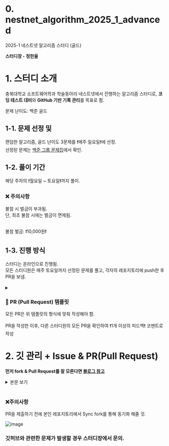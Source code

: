 # 0. nestnet_algorithm_2025_1_advanced

2025-1 네스트넷 알고리즘 스터디 (골드)

<b>
스터디장 - 정한울
</b>

<br>

<h1>
1. 스터디 소개
</h1>
충북대학교 소프트웨어학과 학술동아리 네스트넷에서 진행하는 알고리즘 스터디로, 
<b>코딩 테스트 대비</b>와 <b>GitHub 기반 기록 관리</b>를 목표로 함.

<br>

문제 난이도: 백준 골드

<h2>1-1. 문제 선정 및</h2>

랜덤한 알고리즘, 골드 난이도 3문제를 ❗매주 일요일❗에 선정.<br>
선정된 문제는 [백준 그룹 문제집](https://www.acmicpc.net/group/workbook/18220)에서 확인.
<br>

<h2>1-2. 풀이 기간</h2>
해당 주차의 ❗월요일 ~ 토요일❗까지 풀이.<br>

### ❌ 주의사항

불참 시 벌금이 부과됨.<br>
단, 최초 불참 시에는 벌금이 면제됨.<br>

<br>
불참 벌금: ❗10,000원❗
<br>

<h2>1-3. 진행 방식</h2>
스터디는 온라인으로 진행됨.<br>
모든 스터디원은 매주 토요일까지 선정된 문제를 풀고, 각자의 레포지토리에 push한 후 PR을 보냄.<br>
<br>
<details>
  <summary><h3> 🔎 PR (Pull Request) 템플릿 </h3></summary>
<br>
<img src="https://github.com/user-attachments/assets/c61fa085-2e00-43a9-b234-977249040cc3", width=100%>

</details>
모든 PR은 위 템플릿의 형식에 맞춰 작성해야 함.<br>
<br>
PR을 작성한 이후, 다른 스터디원의 모든 PR을 확인하여 ❗1개 이상의 피드백❗ 코멘트로 작성<br>

<h1>2. 깃 관리 + Issue & PR(Pull Request) </h1>

<b>먼저 fork & Pull Request를 잘 모른다면 <a href="https://inpa.tistory.com/entry/GIT-%E2%9A%A1%EF%B8%8F-%EA%B9%83%ED%97%99-PRPull-Request-%EB%B3%B4%EB%82%B4%EB%8A%94-%EB%B0%A9%EB%B2%95-folk-issue">블로그 참고</a></b>

<details>
  <summary>본문 보기</summary>

### 사진은 클릭하면 잘 보임.

  <ol>
    <li>본인이 코드를 작성할 프로젝트 or 폴더 생성</li>
    <br>
    <li>
      Nestnet-study Organization의 <a href="https://https://github.com/Nestnet-study/nestnet_algorithm_2025_1_advanced">nestnet_algorithm_2025_1_advanced
</a> 레포지토리 fork
      <img src="https://github.com/user-attachments/assets/02bf5dcb-bab6-4cf8-bd96-2fe554a7e8b3", width=100%>
    </li>
    <br>
    <li>
      fork 후에는 내 깃허브 레포지토리가 생김. <br>
      - organization의 레포지토리 : "Nestnet-study / nestnet_algorithm_2025_1_advanced" <br>
      - 내 레포지토리 : "본인 아이디 / nestnet_algorithm_2025_1_advanced" <br>
      내 레포지토리를 git clone.
      <img src="https://github.com/user-attachments/assets/2a04f1fd-d79a-49f4-b78d-d612e4726227", width=100%>
    </li>
    <br>
    <li>
      본인이 소스 코드를 작성할 프로젝트 or 폴더를 생성하고 적절한 위치에서 <b>git clone</b>을 해줌. <br>
      필자의 경우(자바), D:\jho7535\sample\untitled\src 하위에서 clone. <br>
      <img src="https://github.com/user-attachments/assets/d6a6a83f-532d-489e-8198-262eb5f422ae", width=100%>
    </li>
    <br>
    <li>
      클론한 레포지토리 하위에 본인의 이름으로 폴더 생성<br>
      본인 이름 폴더 하위에 주차별 폴더 생성. <br>
      반드시 <b>영문 이름(띄어쓰기 없이)/week_해당주차</b> <br> 
      ex) JeongHanUl/week_1
      <img src="https://github.com/user-attachments/assets/bb40688f-02fc-46ca-8c0a-ec24131ba1bf", width=100%>
      <br>
      폴더 구조는 다음과 같음
      <br>
      <img src="https://github.com/user-attachments/assets/4da3b35d-4324-4c6f-9bb5-df4e7b116d19", width=100%>
    </li>
    <br>
    <li>
      week_해당주차 하위에 소스 파일을 생성. <br>
      반드시 소스 파일 이름은 <b>boj_문제번호</b> <br>
      ex) week_1/boj_1374.java
      <br>
      <img src="https://github.com/user-attachments/assets/646c093b-81b5-49f8-8670-5b47919c292e", width=100%>
      해당 주차 문제를 모두 풀면 소스 파일을 커밋. <br>
      반드시 커밋 메시지는<b> git commit -m "(#이슈번호) [해당주차] 이름" </b><br>ex) git commit -m "(#3) [week1] JeongHanUl"<br><br>
      아래처럼 이슈 배너를 클릭하면 생성된 이슈 리스트를 확인할 수 있음.<br>
      <img src="https://github.com/user-attachments/assets/5add73b3-2233-431f-afad-de73a9eaced8", width=100%>
      <br>해당 주차에 해당되는 이슈 클릭.
      <img src="https://github.com/user-attachments/assets/1e8ce7df-2f19-4fbf-a695-c023c94ac572", width=100%>
      이슈 번호 확인 가능.      
    </li>
    <br>
    <li>
      커밋을 완료 후, 본인 레포지토리에 push<br>
      본인 레포지토리에서 push가 잘 된 것을 확인.
      <img src="https://github.com/user-attachments/assets/54a498eb-a537-4179-a469-cd4cfca191d1", width=100%><br>
      <br>새로운 PR 생성을 위해 Pull Request 배너를 클릭하여 New pull request 클릭.
      <img src="https://github.com/user-attachments/assets/ae47d456-cd22-4f52-b350-cc7adc1aa7bd", width=100%>
    </li>
    <br>
    <li>
      <b>head repository</b> : fork해서 가져온 내 레포지토리 <br>
      <b>base repository</b> : organization의 레포지토리 <br> 
      head의 main 브랜치에서 base의 main 브랜치로 PR을 보내는 것.
      <img src="https://github.com/user-attachments/assets/42aed2c4-f866-430b-8b39-e739e09da068", width=100%>
    </li>
    <br>
    <li>
      반드시 PR 제목은 <b>[n주차] 이름</b> <br>
      ex) [1주차] 정한울
      <img src="https://github.com/user-attachments/assets/6b51b37b-bf33-4032-874d-5c8f6952cc85", width=100%> <br>
      <br>본문은 세팅되어 있는 템플릿에 맞춰 작성. 작성 완료 후 Create pull request 클릭
      <img src="https://github.com/user-attachments/assets/177b9642-b6ee-4ac3-a6bd-1e2141daa051", width=100%>
    </li>
  </ol>
</details>

<br>

### ❌주의사항
PR을 제출하기 전에 본인 레포지토리에서 Sync fork를 통해 동기화 해줄 것.

![image](https://github.com/user-attachments/assets/77e3367c-4c28-48aa-b463-791f3a2d9639)
### 깃허브와 관련한 문제가 발생할 경우 스터디장에서 문의.

